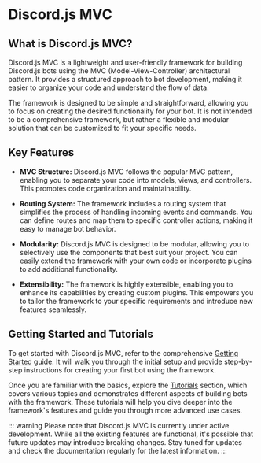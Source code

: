 # Discord.js MVC

## What is Discord.js MVC?

Discord.js MVC is a lightweight and user-friendly framework for building Discord.js bots using the MVC (Model-View-Controller) architectural pattern. It provides a structured approach to bot development, making it easier to organize your code and understand the flow of data.

The framework is designed to be simple and straightforward, allowing you to focus on creating the desired functionality for your bot. It is not intended to be a comprehensive framework, but rather a flexible and modular solution that can be customized to fit your specific needs.

## Key Features

- **MVC Structure:** Discord.js MVC follows the popular MVC pattern, enabling you to separate your code into models, views, and controllers. This promotes code organization and maintainability.

- **Routing System:** The framework includes a routing system that simplifies the process of handling incoming events and commands. You can define routes and map them to specific controller actions, making it easy to manage bot behavior.

- **Modularity:** Discord.js MVC is designed to be modular, allowing you to selectively use the components that best suit your project. You can easily extend the framework with your own code or incorporate plugins to add additional functionality.

- **Extensibility:** The framework is highly extensible, enabling you to enhance its capabilities by creating custom plugins. This empowers you to tailor the framework to your specific requirements and introduce new features seamlessly.

## Getting Started and Tutorials

To get started with Discord.js MVC, refer to the comprehensive [Getting Started](/docs/getting-started) guide. It will walk you through the initial setup and provide step-by-step instructions for creating your first bot using the framework.

Once you are familiar with the basics, explore the [Tutorials](/docs/guide) section, which covers various topics and demonstrates different aspects of building bots with the framework. These tutorials will help you dive deeper into the framework's features and guide you through more advanced use cases.

::: warning
Please note that Discord.js MVC is currently under active development. While all the existing features are functional, it's possible that future updates may introduce breaking changes. Stay tuned for updates and check the documentation regularly for the latest information.
:::